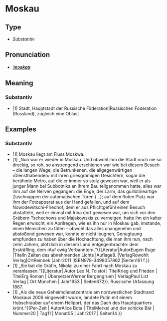 # Moskau
## Type
- _Substantiv_
## Pronunciation
- **_[ˈmɔskaʊ̯](https://commons.wikimedia.org/wiki/File:De-Moskau.ogg)_**
## Meaning
### Substantiv
- [1] Stadt, Hauptstadt der Russische Föderation|Russischen Föderation (Russland), zugleich eine Oblast
## Examples
### Substantiv
- [1] Moskau liegt am Fluss Moskwa.
- [1] „Nun war er wieder in Moskau. Und obwohl ihm die Stadt noch nie so dreckig, so roh, so anstrengend erschienen war wie bei diesem Besuch – die langen Wege, die Betrunkenen, die allgegenwärtigen ‹Diensthabenden› mit ihren griesgrämigen Gesichtern, sogar die berühmte Metro, auf die er immer so stolz gewesen war, weil er als junger Mann bei Subbotniks an ihrem Bau teilgenommen hatte, alles war ihm auf die Nerven gegangen: die Enge, der Lärm, das guillotineartige Zuschnappen der automatischen Türen (…); auf dem Roten Platz war ihm der Fotoapparat aus der Hand gefallen, und auf dem Nowodewitschi-Friedhof, dem er aus Pflichtgefühl einen Besuch abstattete, weil er einmal mit Irina dort gewesen war, um sich vor den Gräbern Tschechows und Majakowskis zu verneigen, hatte ihn ein kalter Regen erwischt, ein Aprilregen, wie es ihn nur in Moskau gab, imstande, einen Menschen zu töten – obwohl das alles unangenehm und abstoßend gewesen war, konnte er nicht leugnen, Genugtuung empfunden zu haben über die Hochachtung, die man ihm nun, nach zehn Jahren, plötzlich in diesem Land entgegenbrachte: dem Exsträfling, dem ‹Auf ewig Verbannten›.“<ref>{{Literatur|AutorEugen Ruge |TitelIn Zeiten des abnehmenden Lichts |Auflage8. |VerlagRowohlt Verlag|OrtReinbek |Jahr2011 |ISBN978-3498057862 |Seiten161&nbsp;f.}}</ref>
- [1] „Sie bat die Gräfin, Nikolai zu einer Fahrt nach Moskau zu veranlassen.“<ref>{{Literatur| Autor Leo N. Tolstoi | TitelKrieg und Frieden | TitelErg Roman | ÜbersetzerWerner Bergengruen | VerlagPaul List Verlag | Ort München | Jahr1953 | Seiten672}}. Russische Urfassung 1867.</ref>
- [1] „Als die neue Geheimdienstzentrale am nordwestlichen Stadtrand Moskaus 2006 eingeweiht wurde, landete Putin mit einem Hubschrauber auf einem Heliport, der das Dach des Hauptquartiers krönt.“<ref>{{Per-Zeit | AutorAlice Bota | TitelMerkel und der schicke Bär | Nummer20 | Tag11 | Monat05 | Jahr2017 | Seiten14 }}</ref>
